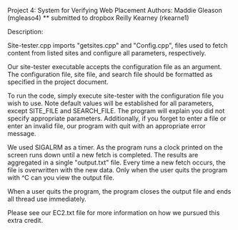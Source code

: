 
Project 4: System for Verifying Web Placement 
Authors: 
	Maddie Gleason (mgleaso4)  ** submitted to dropbox
	Reilly Kearney (rkearne1)

Description: 

Site-tester.cpp imports "getsites.cpp" and "Config.cpp", files used to fetch content from listed sites and configure all parameters, respectively. 

Our site-tester executable accepts the configuration file as an argument. The configuration file, site file, and search file should be formatted as specified in the project document.  

To run the code, simply execute site-tester with the configuration file you wish to use. Note default values will be established for all parameters, except SITE_FILE and SEARCH_FILE. The program will explain you did not specify appropriate parameters. Additionally, if you forget to enter a file or enter an invalid file, our program with quit with an appropriate error message. 

We used SIGALRM as a timer. As the program runs a clock printed on the screen runs down until a new fetch is completed. The results are aggregated in a single "output.txt" file. Every time a new fetch occurs, the file is overwritten with the new data. Only when the user quits the program with ^C can you view the output file.

When a user quits the program, the program closes the output file and ends all thread use immediately.  

Please see our EC2.txt file for more information on how we pursued this extra credit. 